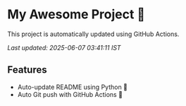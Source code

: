 # My Awesome Project 🚀

This project is automatically updated using GitHub Actions.

_Last updated: 2025-06-07 03:41:11 IST_

## Features
- Auto-update README using Python 🐍
- Auto Git push with GitHub Actions 🤖
